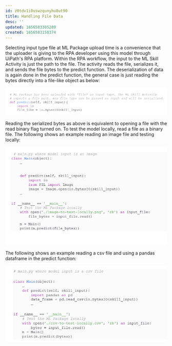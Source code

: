 ```yaml
---
id: z0tdv1i0uswzqunyhu8ut90
title: Handling File Data
desc: ''
updated: 1656583305289
created: 1656583150374
---
```


Selecting input type file at ML Package upload time is a convenience that the uploader is giving to the RPA developer using this model through UiPath's RPA platform. Within the RPA workflow, the input to the ML Skill Activity is just the path to the file. The activity reads the file, serializes it, and sends the file bytes to the predict function. The deserialization of data is again done in the predict function, the general case is just reading the bytes directly into a file-like object as below:

![Serialization of file](/assets/images/2022-06-30-15-29-48.png)

Reading the serialized bytes as above is equivalent to opening a file with the read binary flag turned on. To test the model locally, read a file as a binary file. The following shows an example reading an image file and testing locally:

![Reading the serialized bytes](/assets/images/2022-06-30-15-30-13.png)

The following shows an example reading a csv file and using a pandas dataframe in the predict function:

![CSV Example](/assets/images/2022-06-30-15-31-17.png)
